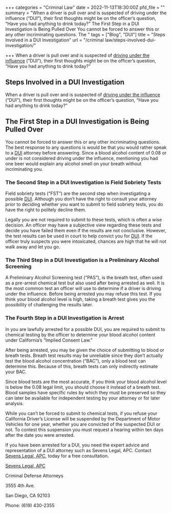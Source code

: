 +++
categories = "Criminal Law"
date = 2022-11-13T18:30:00Z
pfd_file = ""
summary = "When a driver is pull over and is suspected of driving under the influence (“DUI”), their first thoughts might be on the officer’s question, “Have you had anything to drink today?” The First Step in a DUI Investigation is Being Pulled Over You cannot be forced to answer this or any other incriminating questions. The "
tags = ["Blog", "DUI"]
title = "Steps Involved in a DUI Investigation"
url = "/criminal law/steps-involved-dui-investigation/"

+++
When a driver is pull over and is suspected of [driving under the influence](https://www.sevenslegal.com/san-diego-dui-defense-lawyer/ "San Diego DUI Defense Lawyer") (“DUI”), their first thoughts might be on the officer’s question, “Have you had anything to drink today?”

## Steps Involved in a DUI Investigation

When a driver is pull over and is suspected of [driving under the influence](https://www.sevenslegal.com/san-diego-dui-defense-lawyer/ "San Diego DUI Defense Lawyer") (“DUI”), their first thoughts might be on the officer’s question, “Have you had anything to drink today?”

## The First Step in a DUI Investigation is Being Pulled Over

You cannot be forced to answer this or any other incriminating questions. The best response to any questions is would be that you would rather speak to a [DUI](https://www.sevenslegal.com/san-diego-dui-defense-lawyer/ "San Diego DUI Defense Lawyer") attorney before answering. Since a blood alcohol content of 0.08 or under is not considered driving under the influence, mentioning you had one beer would explain any alcohol smell on your breath without incriminating you.

### The Second Step in a DUI Investigation is Field Sobriety Tests

Field sobriety tests (“FST”) are the second step when investigating a possible [DUI](https://www.sevenslegal.com/san-diego-dui-defense-lawyer/ "San Diego DUI Defense Lawyer"). Although you don’t have the right to consult your attorney prior to deciding whether you want to submit to field sobriety tests, you do have the right to politely decline them.

Legally you are not required to submit to these tests, which is often a wise decision. An officer may have a subjective view regarding these tests and decide you have failed them even if the results are not conclusive. However, the test results can be used in court to help convict you for [DUI](https://www.sevenslegal.com/san-diego-dui-defense-lawyer/ "San Diego DUI Defense Lawyer"). If the officer truly suspects you were intoxicated, chances are high that he will not walk away and let you go.

### The Third Step in a DUI Investigation is a Preliminary Alcohol Screening

A Preliminary Alcohol Screening test (“PAS”), is the breath test, often used as a pre-arrest chemical test but also used after being arrested as well. It is the most common test an officer will use to determine if a driver is driving under the influence. Before being arrested you may refuse this test. If you think your blood alcohol level is high, taking a breath test gives you the possibility of challenging the results later.

### The Fourth Step in a DUI Investigation is Arrest

In you are lawfully arrested for a possible DUI, you are required to submit to chemical testing by the officer to determine your blood alcohol content under California’s “Implied Consent Law.”

After being arrested, you may be given the choice of submitting to blood or breath tests. Breath test results may be unreliable since they don’t actually test the blood alcohol concentration (“BAC”), only a blood test can determine this. Because of this, breath tests can only indirectly estimate your BAC.

Since blood tests are the most accurate, if you think your blood alcohol level is below the 0.08 legal limit, you should choose it instead of a breath test. Blood samples have specific rules by which they must be preserved so they can later be available for independent testing by your attorney or for later analysis.

While you can’t be forced to submit to chemical tests, if you refuse your California Driver’s License will be suspended by the Department of Motor Vehicles for one year, whether you are convicted of the suspected DUI or not. To contest this suspension you must request a hearing within ten days after the date you were arrested.

If you have been arrested for a DUI, you need the expert advice and representation of a DUI attorney such as Sevens Legal, APC. Contact [Sevens Legal, APC](https://www.sevenslegal.com/ "Sevens Legal, APC"), today for a free consultation.

[Sevens Legal, APC](https://www.sevenslegal.com/ "Sevens Legal, APC")

Criminal Defense Attorneys

3555 4th Ave.

San Diego, CA 92103

Phone: (619) 430-2355